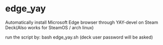 # edge_yay
Automatically install Microsoft Edge browser through YAY-devel on Steam Deck(Also works for SteamOS / arch linux)

run the script by:
  bash edge_yay.sh
(deck user password will be asked)
